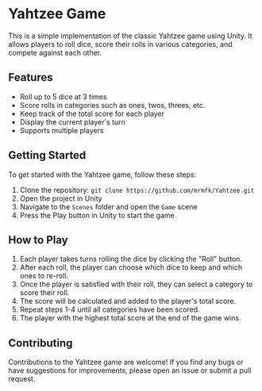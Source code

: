 # Yahtzee Game

This is a simple implementation of the classic Yahtzee game using Unity. It allows players to roll dice, score their rolls in various categories, and compete against each other.

## Features

- Roll up to 5 dice at 3 times
- Score rolls in categories such as ones, twos, threes, etc.
- Keep track of the total score for each player
- Display the current player's turn
- Supports multiple players

## Getting Started

To get started with the Yahtzee game, follow these steps:

1. Clone the repository: `git clone https://github.com/mrmfk/Yahtzee.git`
2. Open the project in Unity
3. Navigate to the `Scenes` folder and open the `Game` scene
4. Press the Play button in Unity to start the game

## How to Play

1. Each player takes turns rolling the dice by clicking the "Roll" button.
2. After each roll, the player can choose which dice to keep and which ones to re-roll.
3. Once the player is satisfied with their roll, they can select a category to score their roll.
4. The score will be calculated and added to the player's total score.
5. Repeat steps 1-4 until all categories have been scored.
6. The player with the highest total score at the end of the game wins.

## Contributing

Contributions to the Yahtzee game are welcome! If you find any bugs or have suggestions for improvements, please open an issue or submit a pull request.



